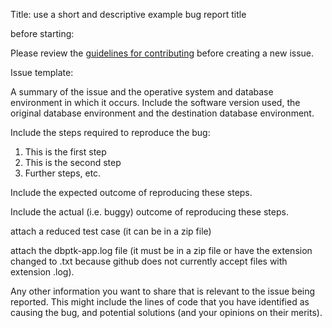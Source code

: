 Title: use a short and descriptive example bug report title

before starting:

Please review the [guidelines for contributing](https://github.com/keeps/db-preservation-toolkit/blob/master/.github/contributing.md) before creating a new issue.

Issue template:

A summary of the issue and the operative system and database environment
in which it occurs. Include the software version used, the original
database environment and the destination database environment.

Include the steps required to reproduce the bug:

1. This is the first step
2. This is the second step
3. Further steps, etc.

Include the expected outcome of reproducing these steps.

Include the actual (i.e. buggy) outcome of reproducing these steps.

attach a reduced test case (it can be in a zip file)

attach the dbptk-app.log file (it must be in a zip file or have the extension
changed to .txt because github does not currently accept files with extension
.log). 

Any other information you want to share that is relevant to the issue being
reported. This might include the lines of code that you have identified as
causing the bug, and potential solutions (and your opinions on their
merits).
